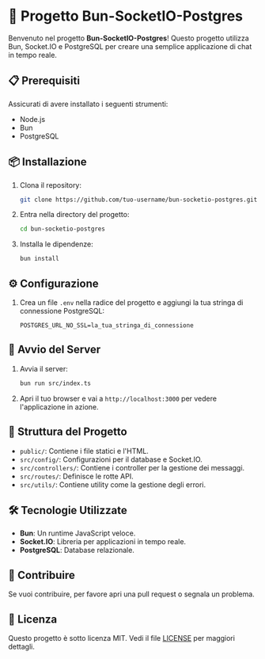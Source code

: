 # 🚀 Progetto Bun-SocketIO-Postgres

Benvenuto nel progetto **Bun-SocketIO-Postgres**! Questo progetto utilizza Bun, Socket.IO e PostgreSQL per creare una semplice applicazione di chat in tempo reale.

## 📋 Prerequisiti

Assicurati di avere installato i seguenti strumenti:

- Node.js
- Bun
- PostgreSQL

## 📦 Installazione

1. Clona il repository:
    ```bash
    git clone https://github.com/tuo-username/bun-socketio-postgres.git
    ```
2. Entra nella directory del progetto:
    ```bash
    cd bun-socketio-postgres
    ```
3. Installa le dipendenze:
    ```bash
    bun install
    ```

## ⚙️ Configurazione

1. Crea un file `.env` nella radice del progetto e aggiungi la tua stringa di connessione PostgreSQL:
    ```env
    POSTGRES_URL_NO_SSL=la_tua_stringa_di_connessione
    ```

## 🚀 Avvio del Server

1. Avvia il server:
    ```bash
    bun run src/index.ts
    ```
2. Apri il tuo browser e vai a `http://localhost:3000` per vedere l'applicazione in azione.

## 📂 Struttura del Progetto

- `public/`: Contiene i file statici e l'HTML.
- `src/config/`: Configurazioni per il database e Socket.IO.
- `src/controllers/`: Contiene i controller per la gestione dei messaggi.
- `src/routes/`: Definisce le rotte API.
- `src/utils/`: Contiene utility come la gestione degli errori.

## 🛠️ Tecnologie Utilizzate

- **Bun**: Un runtime JavaScript veloce.
- **Socket.IO**: Libreria per applicazioni in tempo reale.
- **PostgreSQL**: Database relazionale.

## 🤝 Contribuire

Se vuoi contribuire, per favore apri una pull request o segnala un problema.

## 📄 Licenza

Questo progetto è sotto licenza MIT. Vedi il file [LICENSE](LICENSE) per maggiori dettagli.
